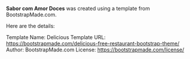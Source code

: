 **Sabor com Amor Doces** was created using a template from BootstrapMade.com.

Here are the details:

Template Name: Delicious
Template URL: https://bootstrapmade.com/delicious-free-restaurant-bootstrap-theme/
Author: BootstrapMade.com
License: https://bootstrapmade.com/license/
